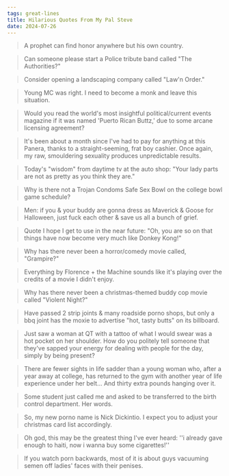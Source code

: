 ```yaml
---
tags: great-lines
title: Hilarious Quotes From My Pal Steve
date: 2024-07-26
---
```


> A prophet can find honor anywhere but his own country.

> Can someone please start a Police tribute band called "The Authorities?"

> Consider opening a landscaping company called "Law'n Order."

> Young MC was right. I need to become a monk and leave this situation.

> Would you read the world's most insightful political/current events magazine if it was named 'Puerto Rican Buttz,' due to some arcane licensing agreement?

> It's been about a month since I've had to pay for anything at this Panera, thanks to a straight-seeming, frat boy cashier. Once again, my raw, smouldering sexuality produces unpredictable results.

> Today's "wisdom" from daytime tv at the auto shop: "Your lady parts are not as pretty as you think they are."

> Why is there not a Trojan Condoms Safe Sex Bowl on the college bowl game schedule?

> Men: if you & your buddy are gonna dress as Maverick & Goose for Halloween, just fuck each other & save us all a bunch of grief.

> Quote I hope I get to use in the near future: "Oh, you are so on that things have now become very much like Donkey Kong!"

> Why has there never been a horror/comedy movie called, "Grampire?"

> Everything by Florence + the Machine sounds like it's playing over the credits of a movie I didn't enjoy.

> Why has there never been a christmas-themed buddy cop movie called "Violent Night?"

> Have passed 2 strip joints & many roadside porno shops, but only a bbq joint has the moxie to advertise "hot, tasty butts" on its billboard.

> Just saw a woman at QT with a tattoo of what I would swear was a hot pocket on her shoulder. How do you politely tell someone that they've sapped your energy for dealing with people for the day, simply by being present?

> There are fewer sights in life sadder than a young woman who, after a year away at college, has returned to the gym with another year of life experience under her belt... And thirty extra pounds hanging over it.

> Some student just called me and asked to be transferred to the birth control department. Her words.

> So, my new porno name is Nick Dickintio. I expect you to adjust your christmas card list accordingly.

> Oh god, this may be the greatest thing I've ever heard: ''i already gave enough to haiti, now i wanna buy some cigarettes!''

> If you watch porn backwards, most of it is about guys vacuuming semen off ladies' faces with their penises.